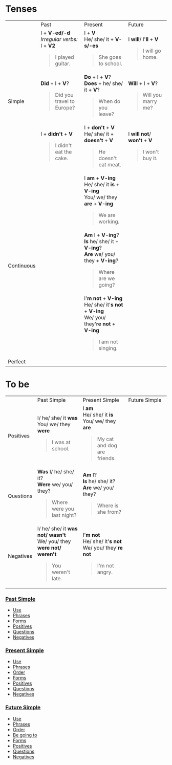 # Tenses
<table>
 <tr>
  <td width="10%"></td>
  <td width="30%">Past</td>
  <td width="30%">Present</td>
  <td width="30%">Future</td>
 </tr>
 <tr>
  <td rowspan="3">Simple</td>
  <td>
  I + <b>V-ed/-d</b><br>
  <em>Irregular verbs:</em> I + <b>V2</b>
  <blockquote>I played guitar.</blockquote>
  </td>
  <td>
  I + <b>V</b><br>
  He/ she/ it + <b>V-s/-es</b>
  <blockquote>She goes to school.</blockquote>
  </td>
  <td>
  I <b>will</b>/ I'<b>ll</b> + <b>V</b>
  <blockquote>I will go home.</blockquote>
  </td>
 </tr>
 <tr>
  <td>
  <b>Did</b> + I + <b>V</b>?<br>
  <blockquote>Did you travel to Europe?</blockquote>
  </td>
  <td>
  <b>Do</b> + I + <b>V</b>?<br>
  <b>Does</b> + he/ she/ it + <b>V</b>?
  <blockquote>When do you leave?</blockquote>
  </td>
  <td>
  <b>Will</b> + I + <b>V</b>?
  <blockquote>Will you marry me?</blockquote>
  </td>
 </tr>
 <tr>
  <td>
  I + <b>didn't</b> + <b>V</b><br>
  <blockquote>I didn't eat the cake.</blockquote>
  </td>
  <td>
  I + <b>don't</b> + <b>V</b><br>
  He/ she/ it + <b>doesn't</b> + <b>V</b>
  <blockquote>He doesn't eat meat.</blockquote>
  </td>
  <td>
  I <b>will not</b>/ <b>won't</b> + <b>V</b>
  <blockquote>I won't buy it.</blockquote>
  </td>
 </tr>
 <tr>
  <td rowspan="3">Continuous</td>
  <td></td>
  <td>
  I <b>am</b> + <b>V-ing</b><br>
  He/ she/ it <b>is</b> + <b>V-ing</b><br>
  You/ we/ they <b>are</b> + <b>V-ing</b><br>
  <blockquote>We are working.</blockquote>
  </td>
  <td></td>
 </tr>
 <tr>
  <td></td>
  <td>
  <b>Am</b> I + <b>V-ing</b>?<br>
  <b>Is</b> he/ she/ it + <b>V-ing</b>?<br>
  <b>Are</b> we/ you/ they + <b>V-ing</b>?
  <blockquote>Where are we going?</blockquote>
  </td>
  <td></td>
 </tr>
 <tr>
  <td></td>
  <td>
  I'<b>m not</b> + <b>V-ing</b><br>
  He/ she/ it'<b>s not</b> + <b>V-ing</b><br>
  We/ you/ they'<b>re not + <b>V-ing</b></b>
  <blockquote>I am not singing.</blockquote></td>
  <td></td>
 </tr>
 <tr>
  <td rowspan="3">Perfect</td>
  <td></td>
  <td></td>
  <td></td>
 </tr>
 <tr>
  <td></td>
  <td></td>
  <td></td>
 </tr>
 <tr>
  <td></td>
  <td></td>
  <td></td>
 </tr>
</table>

# To be
<table>
 <tr>
  <td width="10%"></td>
  <td width="30%">Past Simple</td>
  <td width="30%">Present Simple</td>
  <td width="30%">Future Simple</td>
 </tr>
 <tr>
  <td>Positives</td>
  <td>
  I/ he/ she/ it <b>was</b><br>
  You/ we/ they <b>were</b><br>
  <blockquote>I was at school.</blockquote>
  </td>
  <td>
  I <b>am</b><br>
  He/ she/ it <b>is</b><br>
  You/ we/ they <b>are</b><br>
  <blockquote>My cat and dog are friends.</blockquote>
  </td>
  <td></td>
 </tr>
 <tr>
  <td>Questions</td>
  <td>
  <b>Was</b> I/ he/ she/ it?<br>
  <b>Were</b> we/ you/ they?
  <blockquote>Where were you last night?</blockquote>
  </td>
  <td>
  <b>Am</b> I?<br>
  <b>Is</b> he/ she/ it?<br>
  <b>Are</b> we/ you/ they?
  <blockquote>Where is she from?</blockquote>
  </td>
  <td></td>
 </tr>
 <tr>
  <td>Negatives</td>
  <td>
  I/ he/ she/ it <b>was not/ wasn't</b><br>
  We/ you/ they <b>were not/ weren't</b>
  <blockquote>You weren't late.</blockquote>
  </td>
  <td>
  I'<b>m not</b><br>
  He/ she/ it'<b>s not</b><br>
  We/ you/ they'<b>re not</b>
  <blockquote>I'm not angry.</blockquote>
  </td>
  <td></td>
 </tr>
</table>

### [Past Simple](/past-simple.md)
* [Use](/past-simple.md#use)
 * [Phrases](/past-simple.md#phrases)
* [Forms](/past-simple.md#forms)
 * [Positives](/past-simple.md#positives)
 * [Questions](/past-simple.md#questions)
 * [Negatives](/past-simple.md#negatives)

### [Present Simple](/present-simple.md)
* [Use](/present-simple.md#use)
 * [Phrases](/present-simple.md#phrases)
 * [Order](/present-simple.md#order)
* [Forms](/present-simple.md#forms)
 * [Positives](/present-simple.md#positives)
 * [Questions](/present-simple.md#questions)
 * [Negatives](/present-simple.md#negatives)

### [Future Simple](/future-simple.md)
* [Use](/future-simple.md#use)
 * [Phrases](/future-simple.md#phrases)
 * [Order](/future-simple.md#order)
* [Be going to](future-simple.md#be-going-to)
* [Forms](/future-simple.md#forms)
 * [Positives](/future-simple.md#positives)
 * [Questions](/future-simple.md#questions)
 * [Negatives](/future-simple.md#negatives)
